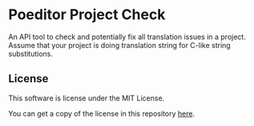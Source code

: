 # Poeditor Project Check

An API tool to check and potentially fix all translation issues
in a project. Assume that your project is doing translation
string for C-like string substitutions.

## License

This software is license under the MIT License.

You can get a copy of the license in this repository
[here](LICENSE.md).
